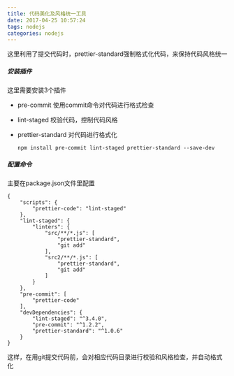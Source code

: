 ```yaml
---
title: 代码美化及风格统一工具
date: 2017-04-25 10:57:24
tags: nodejs
categories: nodejs
---
```

这里利用了提交代码时，prettier-standard强制格式化代码，来保持代码风格统一
##### 安装插件
这里需要安装3个插件
*   pre-commit 使用commit命令对代码进行格式检查
*   lint-staged 校验代码，控制代码风格
*   prettier-standard 对代码进行格式化
    

        npm install pre-commit lint-staged prettier-standard --save-dev

##### 配置命令
主要在package.json文件里配置
    
    {   
        "scripts": {
            "prettier-code": "lint-staged"
        },
        "lint-staged": {
            "linters": {
                "src/**/*.js": [
                    "prettier-standard",
                    "git add"
                ],
                "src2/**/*.js": [
                    "prettier-standard",
                    "git add"
                ]
            }
        },
        "pre-commit": [
            "prettier-code"
        ],
        "devDependencies": {
            "lint-staged": "^3.4.0",
            "pre-commit": "^1.2.2",
            "prettier-standard": "^1.0.6"
        }
    }

这样，在用git提交代码前，会对相应代码目录进行校验和风格检查，并自动格式化